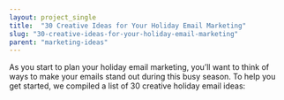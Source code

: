 ```yaml
---
layout: project_single
title:  "30 Creative Ideas for Your Holiday Email Marketing"
slug: "30-creative-ideas-for-your-holiday-email-marketing"
parent: "marketing-ideas"
---
```

As you start to plan your holiday email marketing, you’ll want to think of ways to make your emails stand out during this busy season.  To help you get started, we compiled a list of 30 creative holiday email ideas: